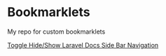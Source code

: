 Bookmarklets
============

My repo for custom bookmarklets

[Toggle Hide/Show Laravel Docs Side Bar Navigation](laravelDocs_hideNav.html)
